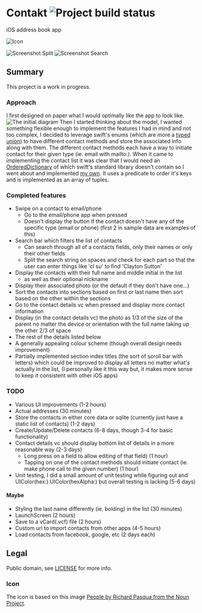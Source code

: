 # Contakt ![Project build status][build-status]
iOS address book app

![Icon][icon]

![Screenshot Split][screenshot-split]
![Screenshot Search][screenshot-search]

## Summary
This project is a work in progress.
### Approach
I first designed on paper what I would optimally like the app to look like.
![The initial diagram][initial-diagram]
Then I started thinking about the model, I wanted something flexible enough to implement the features I had in mind and not too complex, I decided to leverage swift's enums (which are more a [typed union](https://en.wikipedia.org/wiki/Union_type)) to have different contact methods and store the associated info along with them. The different contact methods each have a way to initiate contact for their given type (ie. email with mailto:).
When it came to implementing the contact list it was clear that I would need an [OrderedDictionary](https://github.com/ciiqr/contakt/blob/master/contakt/contakt/OrderedDictionary.swift) of which swift's standard library doesn't contain so I went about and implemented [my own](https://github.com/ciiqr/contakt/blob/master/contakt/contakt/OrderedDictionary.swift). It uses a predicate to order it's keys and is implemented as an array of tuples.

### Completed features
* Swipe on a contact to email/phone
	* Go to the email/phone app when pressed
	* Doesn't display the button if the contact doesn't have any of the specific type (email or phone) (first 2 in sample data are examples of this)
* Search bar which filters the list of contacts
	* Can search through all of a contacts fields, only their names or only their other fields
	* Split the search string on spaces and check for each part so that the user can enter things like 'cl su' to find 'Clayton Sutton'
* Display the contacts with their full name and middle initial in the list
	* as well as their optional nickname
* Display their associated photo (or the default if they don't have one...)
* Sort the contacts into sections based on first or last name then sort based on the other within the sections
* Go to the contact details vc when pressed and display more contact information
* Display (in the contact details vc) the photo as 1/3 of the size of the parent no matter the device or orientation with the full name taking up the other 2/3 of space
* The rest of the details listed below
* A generally appealing colour scheme (though overall design needs improvement)
* Partially implemented section index titles (the sort of scroll bar with letters) which could be improved to display all letters no matter what's actually in the list, (I personally like it this way but, it makes more sense to keep it consistent with other iOS apps)

### TODO
* Various UI improvements (1-2 hours)
* Actual addresses (30 minutes)
* Store the contacts in either core data or sqlite (currently just have a static list of contacts) (1-2 days)
* Create/Update/Delete contacts (6-8 days, though 3-4 for basic functionality)
* Contact details vc should display bottom list of details in a more reasonable way (2-3 days)
	* Long press on a field to allow editing of that field) (1 hour)
	* Tapping on one of the contact methods should initiate contact (ie. make phone call to the given number) (1 hour)
* Unit testing, I did a small amount of unit testing while figuring out and UIColor(hex:) UIColor(hexAlpha:) but overall testing is lacking (5-6 days)

#### Maybe
* Styling the last name differently (ie. bolding) in the list (30 minutes)
* LaunchScreen (2 hours)
* Save to a vCard(.vcf) file (2 hours)
* Custom url to import contacts from other apps (4-5 hours)
* Load contacts from facebook, google, etc (2 days each)

## Legal
Public domain, see [LICENSE](https://github.com/ciiqr/contakt/blob/master/LICENSE) for more info.
### Icon
The icon is based on this image [People by Richard Pasqua from the Noun Project](https://thenounproject.com/term/people/12342/).


[//]: # (Resource References)
[build-status]: https://api.travis-ci.org/ciiqr/contakt.svg?branch=master "Master Branches Build Status"
[initial-diagram]: http://williamvilleneuve.ca/static-resources/github/contakt/images/initial-design.jpg "Initial Design Sketch"
[screenshot-search]: http://williamvilleneuve.ca/static-resources/github/contakt/images/screenshot-search.png "Screenshot of Search"
[screenshot-split]: http://williamvilleneuve.ca/static-resources/github/contakt/images/screenshot-split.png "Screenshot of Split View"
[icon]: http://williamvilleneuve.ca/static-resources/github/contakt/images/icon-styled.png "App icon"
